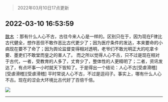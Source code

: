 > 2022年03月10日17点更新
<link rel="stylesheet" href="https://cdn.jsdelivr.net/gh/taotie6/sampleJSON@main/css/photo_show.css">
<meta name="referrer" content="no-referrer" />


 ## 2022-03-10 16:53:59 

 [㪚木](https://www.coolapk.com/feed/34150199?shareKey=NDFiMjBjODM1NGVjNjIyOWJlNzk~) ：那有什么人心不古，古往今来人心是一样的。区别只在于，因为现在F律比古代健全，想作恶但不敢作恶比古代更少了；因为医疗条件的发达，本来要命的小病现在要不了命了；因为舆论监督变得相对透明，老爷们不敢光明正大的吃拿卡要、墨吏们不敢堂而皇之的害人了。
而之所以觉得人心不古<!--break-->，只不过是现在相对于古代，一者，受教育的人多了，丈育少了，整体性的人更精明了；二者，资讯发达了，有点坏事一小时就天下皆知了。于是得出一个结论：人心不古[受虐滑稽][受虐滑稽][受虐滑稽]
平时常说人心不古，不过是逗闷子。事实上，哪有什么人心不古。现在的涩会大环境比古代好了百倍千倍。 

<div class="album">
<img class="img-item" src="http://image.coolapk.com/feed/2019/0321/15/1081091_1553154137_5046@450x250.gif" />
</div>

 ------- 

